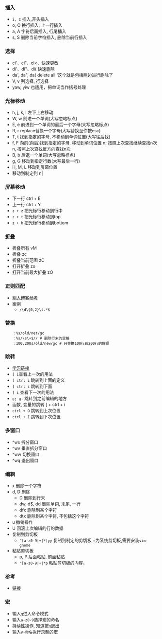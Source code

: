 ### 插入
* `i, I` 插入,开头插入
* o, O 换行插入, 上一行插入
* a, A 字符后面插入, 行尾插入
* s, S 删除当前字符插入, 删除当前行插入

### 选择
* ci'、ci"、ci<、快速更改
* di'、di"、di(  快速删除
* da', da", da(  delete all '这个就是包括两边进行删除了
* V, v 列选择, 行选择
* yaw, yiw 也适用，把单词当作括号处理

### 光标移动
* h, j, k, l 左下上右移动
* W, w 前进一个单词(大写忽略标点)
* E, e 前进到一个单词的最后一个字母(大写忽略标点)
* R, r replace替换一个字母(大写替换至你按esc)
* T, t 找到指定的字母, 不移动到单词位置(大写往后找)
* f, F 向前(向后)找到指定的字母, 移动到单词位置
    n; 按照上次查找继续查找n次
    n, 按照上次查找反方向查找n次
* B, b 后退一个单词(大写忽略标点)
* g, G 移动到指定行数(大写最后一行)
* H, M, L 移动到屏幕位置
* 移动到制定列  n|

### 屏幕移动
* 下一行 ctrl + E 
* 上一行 ctrl + Y 
* `z + z` 把光标行移动到行中
* `z + t` 把光标行移动到top
* `z + b` 把光标行移动到bottom

### [折叠](http://www.cnblogs.com/welkinwalker/archive/2011/05/30/2063587.html)
* 折叠所有 vM
* 折叠  zc
* 折叠当前范围 zC
* 打开折叠 zo
* 打开当前最大折叠 zO

### 正则匹配
* [别人博客参考](http://www.cnblogs.com/PegasusWang/p/3153300.html)
* 案例  
    * `/\d\{0,2}\t.*$`

### 替换
```
    :%s/old/net/gc
    :%s/\s\+$// # 删除行末的空格
    :100,200s/old/new/gc # 只替换100行到200行的数据
```

### 跳转
* [学习链接](http://blog.csdn.net/xxxsz/article/details/7454290)
* `[ i`查看上一次的用法
* `[ ctrl i` 跳转到上面的定义
* `] ctrl i` 跳转到下面
* `] i` 查看下一次的用法
* `g; g.` 跳转到之前编辑的地方
* 函数, 变量的跳转  [ + ctrl + i
* `ctrl + O` 跳转到上次位置
* `ctrl + I` 跳转到下次位置

### 多窗口
* ^ws 拆分窗口
* ^wv 垂直拆分窗口
* ^ww 切换窗口
* ^wq 退出窗口

### 编辑
* x 删除一个字符
* d, D 删除
    * D 删除到行末
    * dw, d$, dd 删除单词, 末尾, 一行
    * dfx 删除到某个字符
    * dtx 删除到某个字符, 不包括这个字符
* u 撤销操作
* U 回滚上次编辑的行的数据
* 复制到剪切板  
    * `"[a-z0-9|+|*]yy` 复制到制定的剪切板 +为系统剪切板,需要安装`vim-gnome`
* 粘贴剪切板  
    * p, P 后面粘贴, 前面粘贴
    * `"[a-z0-9|+|*p` 粘贴剪切板的内容。

### 参考
* [链接](http://dsec.pku.edu.cn/~jinlong/vi/Vi.html)

### 宏
* 输入`q`进入命令模式
* 输入`a-z0-9`选择宏的命名
* 持续性操作, 知道按`q`退出
* 输入`@+命名`执行录制的宏
